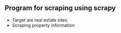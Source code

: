 Program for scraping using scrapy
---
- Target are real estate sites
- Scraping property information
